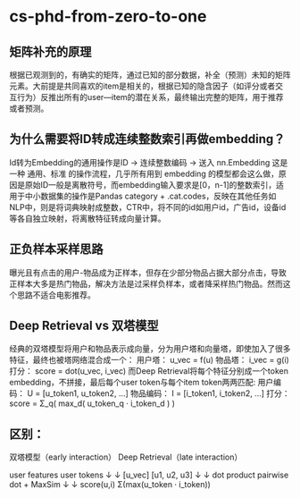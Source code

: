 # cs-phd-from-zero-to-one

## 矩阵补充的原理
根据已观测到的，有确实的矩阵，通过已知的部分数据，补全（预测）未知的矩阵元素。大前提是共同喜欢的item是相关的，根据已知的隐含因子（如评分或者交互行为）反推出所有的user—item的潜在关系，最终输出完整的矩阵，用于推荐或者预测。
## 为什么需要将ID转成连续整数索引再做embedding？
Id转为Embedding的通用操作是ID → 连续整数编码 → 送入 nn.Embedding 这是一种 通用、标准 的操作流程，几乎所有用到 embedding 的模型都会这么做，原因是原始ID一般是离散符号，而embedding输入要求是[0，n-1]的整数索引，适用于中小数据集的操作是Pandas category + .cat.codes，反映在其他任务如NLP中，则是将词典映射成整数，CTR中，将不同的id如用户id，广告id，设备id等各自独立映射，将离散特征转成向量计算。
## 正负样本采样思路
曝光且有点击的用户-物品成为正样本，但存在少部分物品占据大部分点击，导致正样本大多是热门物品，解决方法是过采样负样本，或者降采样热门物品。然而这个思路不适合电影推荐。
## Deep Retrieval vs 双塔模型
经典的双塔模型将用户和物品表示成向量，分为用户塔和向量塔，即使加入了很多特征，最终也被塔网络混合成一个：
用户塔： u_vec = f(u)
物品塔： i_vec = g(i)
打分：   score = dot(u_vec, i_vec)
而Deep Retrieval将每个特征分别成一个token embedding，不拼接，最后每个user token与每个item token两两匹配:
用户编码： U = [u_token1, u_token2, ...]
物品编码： I = [i_token1, i_token2, ...]
打分：    score = Σ_q( max_d( u_token_q · i_token_d ) )
## 区别：
双塔模型（early interaction）       Deep Retrieval（late interaction）

 user features                     user tokens
      ↓                                   ↓
   [u_vec]                           [u1, u2, u3]
      ↓                                   ↓
   dot product                  pairwise dot + MaxSim
      ↓                                   ↓
   score(u,i)                     Σ(max(u_token · i_token))
